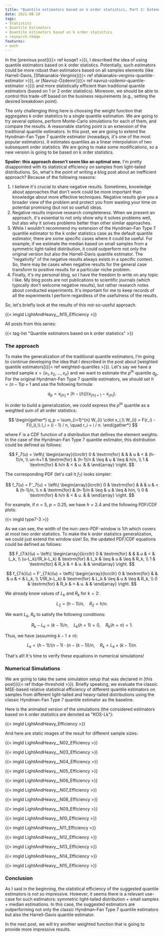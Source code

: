 ```yaml
---
title: "Quantile estimators based on k order statistics, Part 2: Extending Hyndman-Fan equations"
date: 2021-08-10
tags:
- Statistics
- Quantile Estimators
- Quantile estimators based on k order statistics
- research-thdqe
features:
- math
---
```


In the [previous post]({{< ref kosqe1 >}}),
  I described the idea of using quantile estimators based on k order statistics.
Potentially, such estimators could be more robust than estimators based on all samples elements (like
  Harrell-Davis,
  [Sfakianakis-Verginis]({{< ref sfakianakis-verginis-quantile-estimator >}}), or
  [Navruz-Özdemir]({{< ref navruz-ozdemir-quantile-estimator >}}))
  and more statistically efficient than traditional quantile estimators (based on 1 or 2 order statistics).
Moreover, we should be able to control this trade-off based on the business requirements
  (e.g., setting the desired breakdown point).

The only challenging thing here is choosing the weight function
  that aggregates k order statistics to a single quantile estimation.
We are going to try several options, perform Monte-Carlo simulations for each of them, and compare the results.
A reasonable starting point is an extension of the traditional quantile estimators.
In this post, we are going to extend the Hyndman-Fan Type 7 quantile estimator
  (nowadays, it's one of the most popular estimators).
It estimates quantiles as a linear interpolation of two subsequent order statistics.
We are going to make some modifications, so a new version is going to be based on k order statistics.

**Spoiler: this approach doesn't seem like an optimal one.**
I'm pretty disappointed with its statistical efficiency on samples from light-tailed distributions.
So, what's the point of writing a blog post about an inefficient approach?
Because of the following reasons:

1. I believe it's crucial to share negative results.
   Sometimes, knowledge about approaches that don't work
     could be more important than knowledge about more effective techniques.
   Negative results give you a broader view of the problem
     and protect you from wasting your time on potential promising (but not so useful) ideas.
2. Negative results improve research completeness.
   When we present an approach, it's essential to not only show why it solves problems well,
     but also why it solves problems better than other similar approaches.
3. While I wouldn't recommend my extension of the Hyndman-Fan Type 7 quantile estimator to the k order statistics case
     as the default quantile estimator, there are some specific cases where it could be useful.
   For example, if we estimate the median based on small samples from a symmetric light-tailed distribution,
     it could outperform not only the original version but also the Harrell-Davis quantile estimator.
   The "negativity" of the negative results always exists in a specific context.
   So, there may be cases when negative results for the general case transform to positive results
     for a particular niche problem.
4. Finally, it's my personal blog, so I have the freedom to write on any topic I like.
   My blog posts are not publications to scientific journals (which typically don't welcome negative results),
     but rather research notes about conducted experiments.
   It's important for me to keep records of all the experiments I perform regardless of the usefulness of the results.

So, let's briefly look at the results of this not-so-useful approach.

{{< imgld LightAndHeavy__N15_Efficiency >}}

<!--more-->

All posts from this series:

{{< tag-list "Quantile estimators based on k order statistics" >}}

### The approach

To make the generalization of the traditional quantile estimators,
  I'm going to continue developing the idea that I described in the post about
  [weighted quantile estimators]({{< ref weighted-quantiles >}}).
Let's say we have a *sorted* sample $x = \{ x_1, x_2, \ldots, x_n \}$ and
  we want to estimate the $p^\textrm{th}$ quantile $q_p$.
For the original Hyndman-Fan Type 7 quantile estimators, we should set $h = (n-1)p+1$ and use the following formula:

$$
q_p = x_{\lfloor h \rfloor} + (h - \lfloor h \rfloor) (x_{\lfloor h \rfloor + 1} - x_{\lfloor h \rfloor}).
$$

In order to build a generalization, we could express the $p^\textrm{th}$ quantile
  as a weighted sum of all order statistics:

$$
\begin{gather*}
q_p = \sum_{i=1}^{n} W_{i} \cdot x_i,\\
W_{i} = F(r_i) - F(l_i),\\
l_i = (i - 1) / n, \quad r_i = i / n.
\end{gather*}
$$

where $F$ is a CDF function of a distribution that defines the element weights.
In the case of the Hyndman-Fan Type 7 quantile estimator, this distribution could be defined as follows:

$$
F_7(u) = \left\{
\begin{array}{lcrcllr}
0      & \textrm{for} &         &      & u  & <    & (h-1)/n, \\
un-h+1 & \textrm{for} & (h-1)/n & \leq & u  & \leq & h/n, \\
1      & \textrm{for} & h/n     & <    & u. &      &
\end{array}
\right.
$$

The corresponding PDF (let's call it $f_7$) looks simpler:

$$
f_7(u) = F'_7(u) = \left\{
\begin{array}{lcrcllr}
0      & \textrm{for} &         &      & u  & <    & (h-1)/n, \\
n      & \textrm{for} & (h-1)/n & \leq & u  & \leq & h/n, \\
0      & \textrm{for} & h/n     & <    & u. &      &
\end{array}
\right.
$$

For example, if $n=5$, $p=0.25$, we have $h=2.4$ and the following PDF/CDF plots:

{{< imgld type7-3 >}}

As we can see, the width of the non-zero-PDF-window is $1/h$ which covers at most two order statistics.
To make the k order statistics generalization, we could just extend the window size!
So, the updated PDF/CDF equations could be defined as follows:

$$
F_{7:k}(u) = \left\{
\begin{array}{lcrcllr}
0                 & \textrm{for} &         &      & u  & <    & L_k, \\
(u-L_k)/(R_k-L_k) & \textrm{for} & L_k     & \leq & u  & \leq & R_k, \\
1                 & \textrm{for} & R_k     & <    & u. &      &
\end{array}
\right.
$$

$$
f_{7:k}(u) = F'_{7:k}(u) = \left\{
\begin{array}{lcrcllr}
0           & \textrm{for} &         &      & u  & <    & L_k, \\
1/(R_k-L_k) & \textrm{for} & L_k     & \leq & u  & \leq & R_k, \\
0           & \textrm{for} & R_k     & <    & u. &      &
\end{array}
\right.
$$

We already know values of $L_k$ and $R_k$ for $k=2$:

$$
L_2 = (h-1)/n, \quad R_2 = h/n.
$$

We want $L_k$, $R_k$ to satisfy the following conditions:

$$
R_k-L_k = (k-1)/n, \quad L_k(h=1) = 0, \quad R_k(h=n) = 1.
$$

Thus, we have (assuming $k - 1 \leq n$):

$$
L_k = (h - 1) / (n - 1) \cdot (n - (k - 1)) / n, \quad R_k = L_k + (k-1)/n.
$$

That's all!
It's time to verify these equations in numerical simulations!

### Numerical Simulations

We are going to take the same simulation setup that was declared in [this post]({{< ref thdqe-threshold >}}).
Briefly speaking, we evaluate the classic MSE-based relative statistical efficiency of different quantile estimators
  on samples from different light-tailed and heavy-tailed distributions
  using the classic Hyndman-Fan Type 7 quantile estimator as the baseline.

Here is the animated version of the simulations
  (the considered estimators based on k order statistics are denoted as "KOS-Lk"):

{{< imgld LightAndHeavy_Efficiency >}}

And here are static images of the result for different sample sizes:

{{< imgld LightAndHeavy__N02_Efficiency >}}

{{< imgld LightAndHeavy__N03_Efficiency >}}

{{< imgld LightAndHeavy__N04_Efficiency >}}

{{< imgld LightAndHeavy__N05_Efficiency >}}

{{< imgld LightAndHeavy__N06_Efficiency >}}

{{< imgld LightAndHeavy__N07_Efficiency >}}

{{< imgld LightAndHeavy__N08_Efficiency >}}

{{< imgld LightAndHeavy__N09_Efficiency >}}

{{< imgld LightAndHeavy__N10_Efficiency >}}

{{< imgld LightAndHeavy__N11_Efficiency >}}

{{< imgld LightAndHeavy__N12_Efficiency >}}

{{< imgld LightAndHeavy__N13_Efficiency >}}

{{< imgld LightAndHeavy__N14_Efficiency >}}

{{< imgld LightAndHeavy__N15_Efficiency >}}

### Conclusion

As I said in the beginning, the statistical efficiency of the suggested quantile estimators is not so impressive.
However, it seems there is a relevant use-case for such estimators:
  symmetric light-tailed distribution + small samples + median estimations.
In this case, the suggested estimators are outperforming not only the classic Hyndman-Fan Type 7 quantile estimators
  but also the Harrell-Davis quantile estimator.

In the next post, we will try another weighted function that is going to provide more impressive results.